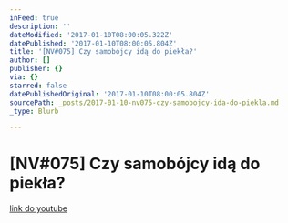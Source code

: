 ```yaml
---
inFeed: true
description: ''
dateModified: '2017-01-10T08:00:05.322Z'
datePublished: '2017-01-10T08:00:05.804Z'
title: '[NV#075] Czy samobójcy idą do piekła?'
author: []
publisher: {}
via: {}
starred: false
datePublishedOriginal: '2017-01-10T08:00:05.804Z'
sourcePath: _posts/2017-01-10-nv075-czy-samobojcy-ida-do-piekla.md
_type: Blurb

---
```

# \[NV\#075\] Czy samobójcy idą do piekła?
[link do youtube][0]

[0]: https://www.youtube.com/watch?v=aJWjigiSNbk